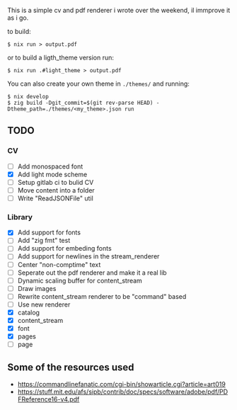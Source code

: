 This is a simple cv and pdf renderer i wrote over the weekend, il immprove it as i go.

to build:
```
$ nix run > output.pdf
```
or to build a ligth_theme version run:
```
$ nix run .#light_theme > output.pdf
```
You can also create your own theme in `./themes/` and running:
```
$ nix develop
$ zig build -Dgit_commit=$(git rev-parse HEAD) -Dtheme_path=./themes/<my_theme>.json run
```

## TODO
### CV
 - [ ] Add monospaced font
 - [X] Add light mode scheme
 - [ ] Setup gitlab ci to bulid CV
 - [ ] Move content into a folder
 - [ ] Write "ReadJSONFile" util
### Library
 - [X] Add support for fonts
 - [ ] Add "zig fmt" test
 - [ ] Add support for embeding fonts
 - [ ] Add support for newlines in the stream_renderer
 - [ ] Center "non-comptime" text
 - [ ] Seperate out the pdf renderer and make it a real lib
 - [ ] Dynamic scaling buffer for content_stream
 - [ ] Draw images
 - [ ] Rewrite content_stream renderer to be "command" based
 - [ ] Use new renderer
  - [X] catalog
  - [X] content_stream 
  - [X] font
  - [X] pages
  - [ ] page

## Some of the resources used
 - https://commandlinefanatic.com/cgi-bin/showarticle.cgi?article=art019
 - https://stuff.mit.edu/afs/sipb/contrib/doc/specs/software/adobe/pdf/PDFReference16-v4.pdf
